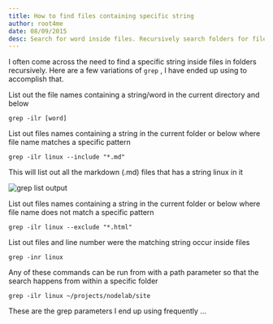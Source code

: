 ```yaml
---
title: How to find files containing specific string
author: root4me
date: 08/09/2015
desc: Search for word inside files. Recursively search folders for files containing word or string
---
```


I often come across the need to find a specific string inside files in folders recursively. Here are a few variations of `grep` , I have ended up using to accomplish that.  

List out the file names containing a string/word in the current directory and below

	grep -ilr [word]   

List out files names containing a string in the current folder or below where file name matches a specific pattern  

	grep -ilr linux --include "*.md"  

This will list out all the markdown (.md) files that has a string linux in it  

![grep list output](/images/20.2.1.png "grep list output")  

List out files names containing a string in the current folder or below where file name does not match a specific pattern  

	grep -ilr linux --exclude "*.html"  

List out files and line number were the matching string occur inside files  

	grep -inr linux  

Any of these commands can be run from with a path parameter so that the search happens from within a specific folder  

	grep -ilr linux ~/projects/nodelab/site  

These are the grep parameters I end up using frequently ...  
